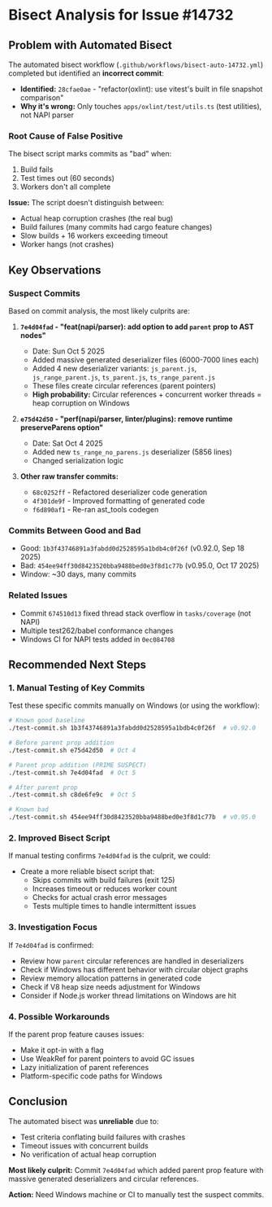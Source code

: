 # Bisect Analysis for Issue #14732

## Problem with Automated Bisect

The automated bisect workflow (`.github/workflows/bisect-auto-14732.yml`) completed but identified an **incorrect commit**:

- **Identified:** `28cfae0ae` - "refactor(oxlint): use vitest's built in file snapshot comparison"
- **Why it's wrong:** Only touches `apps/oxlint/test/utils.ts` (test utilities), not NAPI parser

### Root Cause of False Positive

The bisect script marks commits as "bad" when:
1. Build fails
2. Test times out (60 seconds)
3. Workers don't all complete

**Issue:** The script doesn't distinguish between:
- Actual heap corruption crashes (the real bug)
- Build failures (many commits had cargo feature changes)
- Slow builds + 16 workers exceeding timeout
- Worker hangs (not crashes)

## Key Observations

### Suspect Commits

Based on commit analysis, the most likely culprits are:

1. **`7e4d04fad` - "feat(napi/parser): add option to add `parent` prop to AST nodes"**
   - Date: Sun Oct 5 2025
   - Added massive generated deserializer files (6000-7000 lines each)
   - Added 4 new deserializer variants: `js_parent.js`, `js_range_parent.js`, `ts_parent.js`, `ts_range_parent.js`
   - These files create circular references (parent pointers)
   - **High probability:** Circular references + concurrent worker threads = heap corruption on Windows

2. **`e75d42d50` - "perf(napi/parser, linter/plugins): remove runtime preserveParens option"**
   - Date: Sat Oct 4 2025
   - Added new `ts_range_no_parens.js` deserializer (5856 lines)
   - Changed serialization logic

3. **Other raw transfer commits:**
   - `68c0252ff` - Refactored deserializer code generation
   - `4f301de9f` - Improved formatting of generated code
   - `f6d890af1` - Re-ran ast_tools codegen

### Commits Between Good and Bad

- Good: `1b3f43746891a3fabdd0d2528595a1bdb4c0f26f` (v0.92.0, Sep 18 2025)
- Bad: `454ee94ff30d8423520bba9488bed0e3f8d1c77b` (v0.95.0, Oct 17 2025)
- Window: ~30 days, many commits

### Related Issues

- Commit `674510d13` fixed thread stack overflow in `tasks/coverage` (not NAPI)
- Multiple test262/babel conformance changes
- Windows CI for NAPI tests added in `0ec084708`

## Recommended Next Steps

### 1. Manual Testing of Key Commits

Test these specific commits manually on Windows (or using the workflow):

```bash
# Known good baseline
./test-commit.sh 1b3f43746891a3fabdd0d2528595a1bdb4c0f26f  # v0.92.0

# Before parent prop addition
./test-commit.sh e75d42d50  # Oct 4

# Parent prop addition (PRIME SUSPECT)
./test-commit.sh 7e4d04fad  # Oct 5

# After parent prop
./test-commit.sh c8de6fe9c  # Oct 5

# Known bad
./test-commit.sh 454ee94ff30d8423520bba9488bed0e3f8d1c77b  # v0.95.0
```

### 2. Improved Bisect Script

If manual testing confirms `7e4d04fad` is the culprit, we could:
- Create a more reliable bisect script that:
  - Skips commits with build failures (exit 125)
  - Increases timeout or reduces worker count
  - Checks for actual crash error messages
  - Tests multiple times to handle intermittent issues

### 3. Investigation Focus

If `7e4d04fad` is confirmed:
- Review how `parent` circular references are handled in deserializers
- Check if Windows has different behavior with circular object graphs
- Review memory allocation patterns in generated code
- Check if V8 heap size needs adjustment for Windows
- Consider if Node.js worker thread limitations on Windows are hit

### 4. Possible Workarounds

If the parent prop feature causes issues:
- Make it opt-in with a flag
- Use WeakRef for parent pointers to avoid GC issues
- Lazy initialization of parent references
- Platform-specific code paths for Windows

## Conclusion

The automated bisect was **unreliable** due to:
- Test criteria conflating build failures with crashes
- Timeout issues with concurrent builds
- No verification of actual heap corruption

**Most likely culprit:** Commit `7e4d04fad` which added parent prop feature with massive generated deserializers and circular references.

**Action:** Need Windows machine or CI to manually test the suspect commits.
